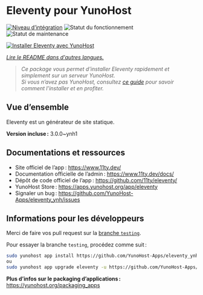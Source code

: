 <!--
Nota bene : ce README est automatiquement généré par <https://github.com/YunoHost/apps/tree/master/tools/readme_generator>
Il NE doit PAS être modifié à la main.
-->

# Eleventy pour YunoHost

[![Niveau d’intégration](https://dash.yunohost.org/integration/eleventy.svg)](https://ci-apps.yunohost.org/ci/apps/eleventy/) ![Statut du fonctionnement](https://ci-apps.yunohost.org/ci/badges/eleventy.status.svg) ![Statut de maintenance](https://ci-apps.yunohost.org/ci/badges/eleventy.maintain.svg)

[![Installer Eleventy avec YunoHost](https://install-app.yunohost.org/install-with-yunohost.svg)](https://install-app.yunohost.org/?app=eleventy)

*[Lire le README dans d'autres langues.](./ALL_README.md)*

> *Ce package vous permet d’installer Eleventy rapidement et simplement sur un serveur YunoHost.*  
> *Si vous n’avez pas YunoHost, consultez [ce guide](https://yunohost.org/install) pour savoir comment l’installer et en profiter.*

## Vue d’ensemble

Eleventy est un générateur de site statique.

**Version incluse :** 3.0.0~ynh1

## Documentations et ressources

- Site officiel de l’app : <https://www.11ty.dev/>
- Documentation officielle de l’admin : <https://www.11ty.dev/docs/>
- Dépôt de code officiel de l’app : <https://github.com/11ty/eleventy/>
- YunoHost Store : <https://apps.yunohost.org/app/eleventy>
- Signaler un bug : <https://github.com/YunoHost-Apps/eleventy_ynh/issues>

## Informations pour les développeurs

Merci de faire vos pull request sur la [branche `testing`](https://github.com/YunoHost-Apps/eleventy_ynh/tree/testing).

Pour essayer la branche `testing`, procédez comme suit :

```bash
sudo yunohost app install https://github.com/YunoHost-Apps/eleventy_ynh/tree/testing --debug
ou
sudo yunohost app upgrade eleventy -u https://github.com/YunoHost-Apps/eleventy_ynh/tree/testing --debug
```

**Plus d’infos sur le packaging d’applications :** <https://yunohost.org/packaging_apps>
